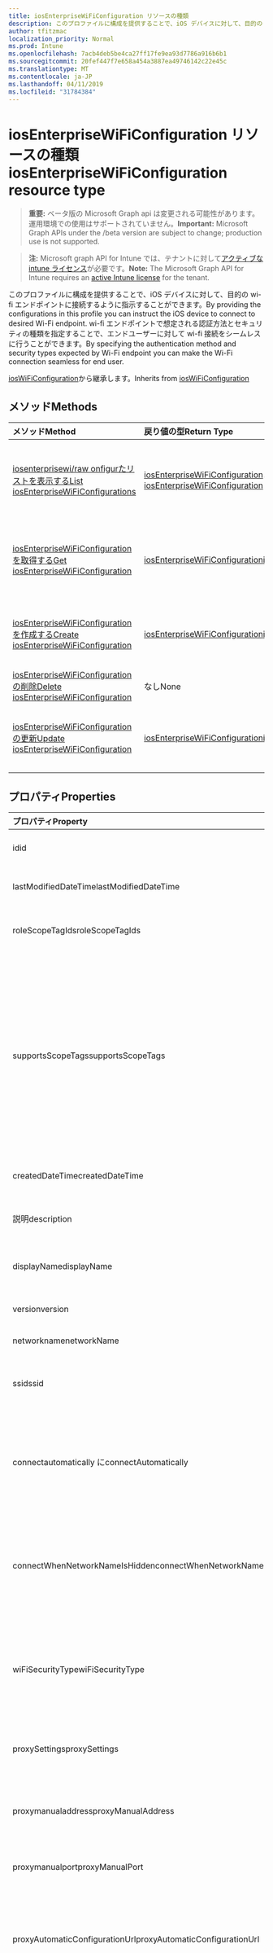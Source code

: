 ```yaml
---
title: iosEnterpriseWiFiConfiguration リソースの種類
description: このプロファイルに構成を提供することで、iOS デバイスに対して、目的の wi-fi エンドポイントに接続するように指示することができます。 wi-fi エンドポイントで想定される認証方法とセキュリティの種類を指定することで、エンドユーザーに対して wi-fi 接続をシームレスに行うことができます。
author: tfitzmac
localization_priority: Normal
ms.prod: Intune
ms.openlocfilehash: 7acb4deb5be4ca27ff17fe9ea93d7786a916b6b1
ms.sourcegitcommit: 20fef447f7e658a454a3887ea49746142c22e45c
ms.translationtype: MT
ms.contentlocale: ja-JP
ms.lasthandoff: 04/11/2019
ms.locfileid: "31784384"
---
```

# <a name="iosenterprisewificonfiguration-resource-type"></a><span data-ttu-id="5b55d-104">iosEnterpriseWiFiConfiguration リソースの種類</span><span class="sxs-lookup"><span data-stu-id="5b55d-104">iosEnterpriseWiFiConfiguration resource type</span></span>

> <span data-ttu-id="5b55d-105">**重要:** ベータ版の Microsoft Graph api は変更される可能性があります。運用環境での使用はサポートされていません。</span><span class="sxs-lookup"><span data-stu-id="5b55d-105">**Important:** Microsoft Graph APIs under the /beta version are subject to change; production use is not supported.</span></span>

> <span data-ttu-id="5b55d-106">**注:** Microsoft graph API for Intune では、テナントに対して[アクティブな intune ライセンス](https://go.microsoft.com/fwlink/?linkid=839381)が必要です。</span><span class="sxs-lookup"><span data-stu-id="5b55d-106">**Note:** The Microsoft Graph API for Intune requires an [active Intune license](https://go.microsoft.com/fwlink/?linkid=839381) for the tenant.</span></span>

<span data-ttu-id="5b55d-107">このプロファイルに構成を提供することで、iOS デバイスに対して、目的の wi-fi エンドポイントに接続するように指示することができます。</span><span class="sxs-lookup"><span data-stu-id="5b55d-107">By providing the configurations in this profile you can instruct the iOS device to connect to desired Wi-Fi endpoint.</span></span> <span data-ttu-id="5b55d-108">wi-fi エンドポイントで想定される認証方法とセキュリティの種類を指定することで、エンドユーザーに対して wi-fi 接続をシームレスに行うことができます。</span><span class="sxs-lookup"><span data-stu-id="5b55d-108">By specifying the authentication method and security types expected by Wi-Fi endpoint you can make the Wi-Fi connection seamless for end user.</span></span>


<span data-ttu-id="5b55d-109">[iosWiFiConfiguration](../resources/intune-deviceconfig-ioswificonfiguration.md)から継承します。</span><span class="sxs-lookup"><span data-stu-id="5b55d-109">Inherits from [iosWiFiConfiguration](../resources/intune-deviceconfig-ioswificonfiguration.md)</span></span>

## <a name="methods"></a><span data-ttu-id="5b55d-110">メソッド</span><span class="sxs-lookup"><span data-stu-id="5b55d-110">Methods</span></span>
|<span data-ttu-id="5b55d-111">メソッド</span><span class="sxs-lookup"><span data-stu-id="5b55d-111">Method</span></span>|<span data-ttu-id="5b55d-112">戻り値の型</span><span class="sxs-lookup"><span data-stu-id="5b55d-112">Return Type</span></span>|<span data-ttu-id="5b55d-113">説明</span><span class="sxs-lookup"><span data-stu-id="5b55d-113">Description</span></span>|
|:---|:---|:---|
|[<span data-ttu-id="5b55d-114">iosenterprisewi/raw onfigurたリストを表示する</span><span class="sxs-lookup"><span data-stu-id="5b55d-114">List iosEnterpriseWiFiConfigurations</span></span>](../api/intune-deviceconfig-iosenterprisewificonfiguration-list.md)|<span data-ttu-id="5b55d-115">[iosEnterpriseWiFiConfiguration](../resources/intune-deviceconfig-iosenterprisewificonfiguration.md)コレクション</span><span class="sxs-lookup"><span data-stu-id="5b55d-115">[iosEnterpriseWiFiConfiguration](../resources/intune-deviceconfig-iosenterprisewificonfiguration.md) collection</span></span>|<span data-ttu-id="5b55d-116">[iosEnterpriseWiFiConfiguration](../resources/intune-deviceconfig-iosenterprisewificonfiguration.md)オブジェクトのプロパティとリレーションシップをリストします。</span><span class="sxs-lookup"><span data-stu-id="5b55d-116">List properties and relationships of the [iosEnterpriseWiFiConfiguration](../resources/intune-deviceconfig-iosenterprisewificonfiguration.md) objects.</span></span>|
|[<span data-ttu-id="5b55d-117">iosEnterpriseWiFiConfiguration を取得する</span><span class="sxs-lookup"><span data-stu-id="5b55d-117">Get iosEnterpriseWiFiConfiguration</span></span>](../api/intune-deviceconfig-iosenterprisewificonfiguration-get.md)|[<span data-ttu-id="5b55d-118">iosEnterpriseWiFiConfiguration</span><span class="sxs-lookup"><span data-stu-id="5b55d-118">iosEnterpriseWiFiConfiguration</span></span>](../resources/intune-deviceconfig-iosenterprisewificonfiguration.md)|<span data-ttu-id="5b55d-119">[iosEnterpriseWiFiConfiguration](../resources/intune-deviceconfig-iosenterprisewificonfiguration.md)オブジェクトのプロパティとリレーションシップを読み取ります。</span><span class="sxs-lookup"><span data-stu-id="5b55d-119">Read properties and relationships of the [iosEnterpriseWiFiConfiguration](../resources/intune-deviceconfig-iosenterprisewificonfiguration.md) object.</span></span>|
|[<span data-ttu-id="5b55d-120">iosEnterpriseWiFiConfiguration を作成する</span><span class="sxs-lookup"><span data-stu-id="5b55d-120">Create iosEnterpriseWiFiConfiguration</span></span>](../api/intune-deviceconfig-iosenterprisewificonfiguration-create.md)|[<span data-ttu-id="5b55d-121">iosEnterpriseWiFiConfiguration</span><span class="sxs-lookup"><span data-stu-id="5b55d-121">iosEnterpriseWiFiConfiguration</span></span>](../resources/intune-deviceconfig-iosenterprisewificonfiguration.md)|<span data-ttu-id="5b55d-122">新しい[iosEnterpriseWiFiConfiguration](../resources/intune-deviceconfig-iosenterprisewificonfiguration.md)オブジェクトを作成します。</span><span class="sxs-lookup"><span data-stu-id="5b55d-122">Create a new [iosEnterpriseWiFiConfiguration](../resources/intune-deviceconfig-iosenterprisewificonfiguration.md) object.</span></span>|
|[<span data-ttu-id="5b55d-123">iosEnterpriseWiFiConfiguration の削除</span><span class="sxs-lookup"><span data-stu-id="5b55d-123">Delete iosEnterpriseWiFiConfiguration</span></span>](../api/intune-deviceconfig-iosenterprisewificonfiguration-delete.md)|<span data-ttu-id="5b55d-124">なし</span><span class="sxs-lookup"><span data-stu-id="5b55d-124">None</span></span>|<span data-ttu-id="5b55d-125">[iosEnterpriseWiFiConfiguration](../resources/intune-deviceconfig-iosenterprisewificonfiguration.md)を削除します。</span><span class="sxs-lookup"><span data-stu-id="5b55d-125">Deletes a [iosEnterpriseWiFiConfiguration](../resources/intune-deviceconfig-iosenterprisewificonfiguration.md).</span></span>|
|[<span data-ttu-id="5b55d-126">iosEnterpriseWiFiConfiguration の更新</span><span class="sxs-lookup"><span data-stu-id="5b55d-126">Update iosEnterpriseWiFiConfiguration</span></span>](../api/intune-deviceconfig-iosenterprisewificonfiguration-update.md)|[<span data-ttu-id="5b55d-127">iosEnterpriseWiFiConfiguration</span><span class="sxs-lookup"><span data-stu-id="5b55d-127">iosEnterpriseWiFiConfiguration</span></span>](../resources/intune-deviceconfig-iosenterprisewificonfiguration.md)|<span data-ttu-id="5b55d-128">[iosEnterpriseWiFiConfiguration](../resources/intune-deviceconfig-iosenterprisewificonfiguration.md)オブジェクトのプロパティを更新します。</span><span class="sxs-lookup"><span data-stu-id="5b55d-128">Update the properties of a [iosEnterpriseWiFiConfiguration](../resources/intune-deviceconfig-iosenterprisewificonfiguration.md) object.</span></span>|

## <a name="properties"></a><span data-ttu-id="5b55d-129">プロパティ</span><span class="sxs-lookup"><span data-stu-id="5b55d-129">Properties</span></span>
|<span data-ttu-id="5b55d-130">プロパティ</span><span class="sxs-lookup"><span data-stu-id="5b55d-130">Property</span></span>|<span data-ttu-id="5b55d-131">型</span><span class="sxs-lookup"><span data-stu-id="5b55d-131">Type</span></span>|<span data-ttu-id="5b55d-132">説明</span><span class="sxs-lookup"><span data-stu-id="5b55d-132">Description</span></span>|
|:---|:---|:---|
|<span data-ttu-id="5b55d-133">id</span><span class="sxs-lookup"><span data-stu-id="5b55d-133">id</span></span>|<span data-ttu-id="5b55d-134">文字列型 (String)</span><span class="sxs-lookup"><span data-stu-id="5b55d-134">String</span></span>|<span data-ttu-id="5b55d-135">エンティティのキー。</span><span class="sxs-lookup"><span data-stu-id="5b55d-135">Key of the entity.</span></span> <span data-ttu-id="5b55d-136">[deviceConfiguration](../resources/intune-deviceconfig-deviceconfiguration.md) から継承します</span><span class="sxs-lookup"><span data-stu-id="5b55d-136">Inherited from [deviceConfiguration](../resources/intune-deviceconfig-deviceconfiguration.md)</span></span>|
|<span data-ttu-id="5b55d-137">lastModifiedDateTime</span><span class="sxs-lookup"><span data-stu-id="5b55d-137">lastModifiedDateTime</span></span>|<span data-ttu-id="5b55d-138">DateTimeOffset</span><span class="sxs-lookup"><span data-stu-id="5b55d-138">DateTimeOffset</span></span>|<span data-ttu-id="5b55d-139">オブジェクトの最終更新の DateTime。</span><span class="sxs-lookup"><span data-stu-id="5b55d-139">DateTime the object was last modified.</span></span> <span data-ttu-id="5b55d-140">[deviceConfiguration](../resources/intune-deviceconfig-deviceconfiguration.md) から継承します</span><span class="sxs-lookup"><span data-stu-id="5b55d-140">Inherited from [deviceConfiguration](../resources/intune-deviceconfig-deviceconfiguration.md)</span></span>|
|<span data-ttu-id="5b55d-141">roleScopeTagIds</span><span class="sxs-lookup"><span data-stu-id="5b55d-141">roleScopeTagIds</span></span>|<span data-ttu-id="5b55d-142">String コレクション</span><span class="sxs-lookup"><span data-stu-id="5b55d-142">String collection</span></span>|<span data-ttu-id="5b55d-143">このエンティティインスタンスの範囲タグのリスト。</span><span class="sxs-lookup"><span data-stu-id="5b55d-143">List of Scope Tags for this Entity instance.</span></span> <span data-ttu-id="5b55d-144">[deviceConfiguration](../resources/intune-deviceconfig-deviceconfiguration.md) から継承します</span><span class="sxs-lookup"><span data-stu-id="5b55d-144">Inherited from [deviceConfiguration](../resources/intune-deviceconfig-deviceconfiguration.md)</span></span>|
|<span data-ttu-id="5b55d-145">supportsScopeTags</span><span class="sxs-lookup"><span data-stu-id="5b55d-145">supportsScopeTags</span></span>|<span data-ttu-id="5b55d-146">Boolean</span><span class="sxs-lookup"><span data-stu-id="5b55d-146">Boolean</span></span>|<span data-ttu-id="5b55d-147">基になるデバイス構成がスコープタグの割り当てをサポートしているかどうかを示します。</span><span class="sxs-lookup"><span data-stu-id="5b55d-147">Indicates whether or not the underlying Device Configuration supports the assignment of scope tags.</span></span> <span data-ttu-id="5b55d-148">この値が false である場合、ScopeTags プロパティへの割り当ては許可されません。エンティティは、スコープを持つユーザーには表示されません。</span><span class="sxs-lookup"><span data-stu-id="5b55d-148">Assigning to the ScopeTags property is not allowed when this value is false and entities will not be visible to scoped users.</span></span> <span data-ttu-id="5b55d-149">これは Silverlight で作成された従来のポリシーに対して実行され、Azure ポータルでポリシーを削除して再作成することによって解決できます。</span><span class="sxs-lookup"><span data-stu-id="5b55d-149">This occurs for Legacy policies created in Silverlight and can be resolved by deleting and recreating the policy in the Azure Portal.</span></span> <span data-ttu-id="5b55d-150">このプロパティに値を設定するには、 SetExtrusionDirection メソッドを適用します。</span><span class="sxs-lookup"><span data-stu-id="5b55d-150">This property is read-only.</span></span> <span data-ttu-id="5b55d-151">[deviceConfiguration](../resources/intune-deviceconfig-deviceconfiguration.md) から継承します</span><span class="sxs-lookup"><span data-stu-id="5b55d-151">Inherited from [deviceConfiguration](../resources/intune-deviceconfig-deviceconfiguration.md)</span></span>|
|<span data-ttu-id="5b55d-152">createdDateTime</span><span class="sxs-lookup"><span data-stu-id="5b55d-152">createdDateTime</span></span>|<span data-ttu-id="5b55d-153">DateTimeOffset</span><span class="sxs-lookup"><span data-stu-id="5b55d-153">DateTimeOffset</span></span>|<span data-ttu-id="5b55d-154">オブジェクトが作成された DateTime。</span><span class="sxs-lookup"><span data-stu-id="5b55d-154">DateTime the object was created.</span></span> <span data-ttu-id="5b55d-155">[deviceConfiguration](../resources/intune-deviceconfig-deviceconfiguration.md) から継承します</span><span class="sxs-lookup"><span data-stu-id="5b55d-155">Inherited from [deviceConfiguration](../resources/intune-deviceconfig-deviceconfiguration.md)</span></span>|
|<span data-ttu-id="5b55d-156">説明</span><span class="sxs-lookup"><span data-stu-id="5b55d-156">description</span></span>|<span data-ttu-id="5b55d-157">String</span><span class="sxs-lookup"><span data-stu-id="5b55d-157">String</span></span>|<span data-ttu-id="5b55d-158">管理者が指定した、デバイス構成についての説明。</span><span class="sxs-lookup"><span data-stu-id="5b55d-158">Admin provided description of the Device Configuration.</span></span> <span data-ttu-id="5b55d-159">[deviceConfiguration](../resources/intune-deviceconfig-deviceconfiguration.md) から継承します</span><span class="sxs-lookup"><span data-stu-id="5b55d-159">Inherited from [deviceConfiguration](../resources/intune-deviceconfig-deviceconfiguration.md)</span></span>|
|<span data-ttu-id="5b55d-160">displayName</span><span class="sxs-lookup"><span data-stu-id="5b55d-160">displayName</span></span>|<span data-ttu-id="5b55d-161">String</span><span class="sxs-lookup"><span data-stu-id="5b55d-161">String</span></span>|<span data-ttu-id="5b55d-162">管理者が指定した、デバイス構成の名前。</span><span class="sxs-lookup"><span data-stu-id="5b55d-162">Admin provided name of the device configuration.</span></span> <span data-ttu-id="5b55d-163">[deviceConfiguration](../resources/intune-deviceconfig-deviceconfiguration.md) から継承します</span><span class="sxs-lookup"><span data-stu-id="5b55d-163">Inherited from [deviceConfiguration](../resources/intune-deviceconfig-deviceconfiguration.md)</span></span>|
|<span data-ttu-id="5b55d-164">version</span><span class="sxs-lookup"><span data-stu-id="5b55d-164">version</span></span>|<span data-ttu-id="5b55d-165">Int32</span><span class="sxs-lookup"><span data-stu-id="5b55d-165">Int32</span></span>|<span data-ttu-id="5b55d-166">デバイス構成のバージョン。</span><span class="sxs-lookup"><span data-stu-id="5b55d-166">Version of the device configuration.</span></span> <span data-ttu-id="5b55d-167">[deviceConfiguration](../resources/intune-deviceconfig-deviceconfiguration.md) から継承します</span><span class="sxs-lookup"><span data-stu-id="5b55d-167">Inherited from [deviceConfiguration](../resources/intune-deviceconfig-deviceconfiguration.md)</span></span>|
|<span data-ttu-id="5b55d-168">networkname</span><span class="sxs-lookup"><span data-stu-id="5b55d-168">networkName</span></span>|<span data-ttu-id="5b55d-169">文字列</span><span class="sxs-lookup"><span data-stu-id="5b55d-169">String</span></span>|<span data-ttu-id="5b55d-170">[iosWiFiConfiguration](../resources/intune-deviceconfig-ioswificonfiguration.md)から継承されたネットワーク名</span><span class="sxs-lookup"><span data-stu-id="5b55d-170">Network Name Inherited from [iosWiFiConfiguration](../resources/intune-deviceconfig-ioswificonfiguration.md)</span></span>|
|<span data-ttu-id="5b55d-171">ssid</span><span class="sxs-lookup"><span data-stu-id="5b55d-171">ssid</span></span>|<span data-ttu-id="5b55d-172">文字列</span><span class="sxs-lookup"><span data-stu-id="5b55d-172">String</span></span>|<span data-ttu-id="5b55d-173">これは、すべてのデバイスにブロードキャストされている wi-fi ネットワークの名前です。</span><span class="sxs-lookup"><span data-stu-id="5b55d-173">This is the name of the Wi-Fi network that is broadcast to all devices.</span></span> <span data-ttu-id="5b55d-174">[iosWiFiConfiguration](../resources/intune-deviceconfig-ioswificonfiguration.md)から継承します。</span><span class="sxs-lookup"><span data-stu-id="5b55d-174">Inherited from [iosWiFiConfiguration](../resources/intune-deviceconfig-ioswificonfiguration.md)</span></span>|
|<span data-ttu-id="5b55d-175">connectautomatically に</span><span class="sxs-lookup"><span data-stu-id="5b55d-175">connectAutomatically</span></span>|<span data-ttu-id="5b55d-176">Boolean</span><span class="sxs-lookup"><span data-stu-id="5b55d-176">Boolean</span></span>|<span data-ttu-id="5b55d-177">このネットワークが範囲内にあるときに自動的に接続します。</span><span class="sxs-lookup"><span data-stu-id="5b55d-177">Connect automatically when this network is in range.</span></span> <span data-ttu-id="5b55d-178">この値を true に設定すると、ユーザープロンプトがスキップされ、デバイスが wi-fi ネットワークに自動的に接続されます。</span><span class="sxs-lookup"><span data-stu-id="5b55d-178">Setting this to true will skip the user prompt and automatically connect the device to Wi-Fi network.</span></span> <span data-ttu-id="5b55d-179">[iosWiFiConfiguration](../resources/intune-deviceconfig-ioswificonfiguration.md)から継承します。</span><span class="sxs-lookup"><span data-stu-id="5b55d-179">Inherited from [iosWiFiConfiguration](../resources/intune-deviceconfig-ioswificonfiguration.md)</span></span>|
|<span data-ttu-id="5b55d-180">connectWhenNetworkNameIsHidden</span><span class="sxs-lookup"><span data-stu-id="5b55d-180">connectWhenNetworkNameIsHidden</span></span>|<span data-ttu-id="5b55d-181">Boolean</span><span class="sxs-lookup"><span data-stu-id="5b55d-181">Boolean</span></span>|<span data-ttu-id="5b55d-182">ネットワークが名前 (SSID) をブロードキャストしていない場合に接続します。</span><span class="sxs-lookup"><span data-stu-id="5b55d-182">Connect when the network is not broadcasting its name (SSID).</span></span> <span data-ttu-id="5b55d-183">このプロファイルが true に設定されている場合、デバイスは、その SSID をすべてのデバイスにブロードキャストしないネットワークに強制的に接続します。</span><span class="sxs-lookup"><span data-stu-id="5b55d-183">When set to true, this profile forces the device to connect to a network that doesn't broadcast its SSID to all devices.</span></span> <span data-ttu-id="5b55d-184">[iosWiFiConfiguration](../resources/intune-deviceconfig-ioswificonfiguration.md)から継承します。</span><span class="sxs-lookup"><span data-stu-id="5b55d-184">Inherited from [iosWiFiConfiguration](../resources/intune-deviceconfig-ioswificonfiguration.md)</span></span>|
|<span data-ttu-id="5b55d-185">wiFiSecurityType</span><span class="sxs-lookup"><span data-stu-id="5b55d-185">wiFiSecurityType</span></span>|[<span data-ttu-id="5b55d-186">wiFiSecurityType</span><span class="sxs-lookup"><span data-stu-id="5b55d-186">wiFiSecurityType</span></span>](../resources/intune-deviceconfig-wifisecuritytype.md)|<span data-ttu-id="5b55d-187">wi-fi エンドポイントで EAP ベースのセキュリティの種類を使用するかどうかを示します。</span><span class="sxs-lookup"><span data-stu-id="5b55d-187">Indicates whether Wi-Fi endpoint uses an EAP based security type.</span></span> <span data-ttu-id="5b55d-188">[iosWiFiConfiguration](../resources/intune-deviceconfig-ioswificonfiguration.md)から継承されます。</span><span class="sxs-lookup"><span data-stu-id="5b55d-188">Inherited from [iosWiFiConfiguration](../resources/intune-deviceconfig-ioswificonfiguration.md).</span></span> <span data-ttu-id="5b55d-189">可能な値は `open`、`wpaPersonal`、`wpaEnterprise`、`wep`、`wpa2Personal`、`wpa2Enterprise` です。</span><span class="sxs-lookup"><span data-stu-id="5b55d-189">Possible values are: `open`, `wpaPersonal`, `wpaEnterprise`, `wep`, `wpa2Personal`, `wpa2Enterprise`.</span></span>|
|<span data-ttu-id="5b55d-190">proxySettings</span><span class="sxs-lookup"><span data-stu-id="5b55d-190">proxySettings</span></span>|[<span data-ttu-id="5b55d-191">wiFiProxySetting</span><span class="sxs-lookup"><span data-stu-id="5b55d-191">wiFiProxySetting</span></span>](../resources/intune-deviceconfig-wifiproxysetting.md)|<span data-ttu-id="5b55d-192">[iosWiFiConfiguration](../resources/intune-deviceconfig-ioswificonfiguration.md)から継承されたこの wi-fi 接続のプロキシの種類。</span><span class="sxs-lookup"><span data-stu-id="5b55d-192">Proxy Type for this Wi-Fi connection Inherited from [iosWiFiConfiguration](../resources/intune-deviceconfig-ioswificonfiguration.md).</span></span> <span data-ttu-id="5b55d-193">使用可能な値は、`none`、`manual`、`automatic` です。</span><span class="sxs-lookup"><span data-stu-id="5b55d-193">Possible values are: `none`, `manual`, `automatic`.</span></span>|
|<span data-ttu-id="5b55d-194">proxymanualaddress</span><span class="sxs-lookup"><span data-stu-id="5b55d-194">proxyManualAddress</span></span>|<span data-ttu-id="5b55d-195">文字列</span><span class="sxs-lookup"><span data-stu-id="5b55d-195">String</span></span>|<span data-ttu-id="5b55d-196">手動構成が選択されている場合のプロキシサーバーの IP アドレスまたは DNS ホスト名。</span><span class="sxs-lookup"><span data-stu-id="5b55d-196">IP Address or DNS hostname of the proxy server when manual configuration is selected.</span></span> <span data-ttu-id="5b55d-197">[iosWiFiConfiguration](../resources/intune-deviceconfig-ioswificonfiguration.md)から継承します。</span><span class="sxs-lookup"><span data-stu-id="5b55d-197">Inherited from [iosWiFiConfiguration](../resources/intune-deviceconfig-ioswificonfiguration.md)</span></span>|
|<span data-ttu-id="5b55d-198">proxymanualport</span><span class="sxs-lookup"><span data-stu-id="5b55d-198">proxyManualPort</span></span>|<span data-ttu-id="5b55d-199">Int32</span><span class="sxs-lookup"><span data-stu-id="5b55d-199">Int32</span></span>|<span data-ttu-id="5b55d-200">手動構成が選択されている場合のプロキシサーバーのポート。</span><span class="sxs-lookup"><span data-stu-id="5b55d-200">Port of the proxy server when manual configuration is selected.</span></span> <span data-ttu-id="5b55d-201">[iosWiFiConfiguration](../resources/intune-deviceconfig-ioswificonfiguration.md)から継承します。</span><span class="sxs-lookup"><span data-stu-id="5b55d-201">Inherited from [iosWiFiConfiguration](../resources/intune-deviceconfig-ioswificonfiguration.md)</span></span>|
|<span data-ttu-id="5b55d-202">proxyAutomaticConfigurationUrl</span><span class="sxs-lookup"><span data-stu-id="5b55d-202">proxyAutomaticConfigurationUrl</span></span>|<span data-ttu-id="5b55d-203">文字列</span><span class="sxs-lookup"><span data-stu-id="5b55d-203">String</span></span>|<span data-ttu-id="5b55d-204">自動構成が選択されている場合のプロキシサーバーの自動構成スクリプトの URL。</span><span class="sxs-lookup"><span data-stu-id="5b55d-204">URL of the proxy server automatic configuration script when automatic configuration is selected.</span></span> <span data-ttu-id="5b55d-205">この URL は、通常、PAC (プロキシ自動構成) ファイルの場所です。</span><span class="sxs-lookup"><span data-stu-id="5b55d-205">This URL is typically the location of PAC (Proxy Auto Configuration) file.</span></span> <span data-ttu-id="5b55d-206">[iosWiFiConfiguration](../resources/intune-deviceconfig-ioswificonfiguration.md)から継承します。</span><span class="sxs-lookup"><span data-stu-id="5b55d-206">Inherited from [iosWiFiConfiguration](../resources/intune-deviceconfig-ioswificonfiguration.md)</span></span>|
|<span data-ttu-id="5b55d-207">preSharedKey</span><span class="sxs-lookup"><span data-stu-id="5b55d-207">preSharedKey</span></span>|<span data-ttu-id="5b55d-208">文字列</span><span class="sxs-lookup"><span data-stu-id="5b55d-208">String</span></span>|<span data-ttu-id="5b55d-209">これは、WPA 個人用 wi-fi ネットワークの事前共有キーです。</span><span class="sxs-lookup"><span data-stu-id="5b55d-209">This is the pre-shared key for WPA Personal Wi-Fi network.</span></span> <span data-ttu-id="5b55d-210">[iosWiFiConfiguration](../resources/intune-deviceconfig-ioswificonfiguration.md)から継承します。</span><span class="sxs-lookup"><span data-stu-id="5b55d-210">Inherited from [iosWiFiConfiguration](../resources/intune-deviceconfig-ioswificonfiguration.md)</span></span>|
|<span data-ttu-id="5b55d-211">eaptype</span><span class="sxs-lookup"><span data-stu-id="5b55d-211">eapType</span></span>|[<span data-ttu-id="5b55d-212">eaptype</span><span class="sxs-lookup"><span data-stu-id="5b55d-212">eapType</span></span>](../resources/intune-deviceconfig-eaptype.md)|<span data-ttu-id="5b55d-213">拡張認証プロトコル (EAP)。</span><span class="sxs-lookup"><span data-stu-id="5b55d-213">Extensible Authentication Protocol (EAP).</span></span> <span data-ttu-id="5b55d-214">wi-fi エンドポイント (ルーター) に設定されている EAP プロトコルの種類を示します。</span><span class="sxs-lookup"><span data-stu-id="5b55d-214">Indicates the type of EAP protocol set on the the Wi-Fi endpoint (router).</span></span> <span data-ttu-id="5b55d-215">可能な値は `eapTls`、`leap`、`eapSim`、`eapTtls`、`peap`、`eapFast` です。</span><span class="sxs-lookup"><span data-stu-id="5b55d-215">Possible values are: `eapTls`, `leap`, `eapSim`, `eapTtls`, `peap`, `eapFast`.</span></span>|
|<span data-ttu-id="5b55d-216">eapfastconfiguration</span><span class="sxs-lookup"><span data-stu-id="5b55d-216">eapFastConfiguration</span></span>|[<span data-ttu-id="5b55d-217">eapfastconfiguration</span><span class="sxs-lookup"><span data-stu-id="5b55d-217">eapFastConfiguration</span></span>](../resources/intune-deviceconfig-eapfastconfiguration.md)|<span data-ttu-id="5b55d-218">eap-fast が選択した eap の種類の場合、eap-fast 構成オプション。</span><span class="sxs-lookup"><span data-stu-id="5b55d-218">EAP-FAST Configuration Option when EAP-FAST is the selected EAP Type.</span></span> <span data-ttu-id="5b55d-219">可能な値は、`noProtectedAccessCredential`、`useProtectedAccessCredential`、`useProtectedAccessCredentialAndProvision`、`useProtectedAccessCredentialAndProvisionAnonymously` です。</span><span class="sxs-lookup"><span data-stu-id="5b55d-219">Possible values are: `noProtectedAccessCredential`, `useProtectedAccessCredential`, `useProtectedAccessCredentialAndProvision`, `useProtectedAccessCredentialAndProvisionAnonymously`.</span></span>|
|<span data-ttu-id="5b55d-220">trustedserverの形式</span><span class="sxs-lookup"><span data-stu-id="5b55d-220">trustedServerCertificateNames</span></span>|<span data-ttu-id="5b55d-221">String コレクション</span><span class="sxs-lookup"><span data-stu-id="5b55d-221">String collection</span></span>|<span data-ttu-id="5b55d-222">eap の種類が eap-tls/TTLS/ファストまたは PEAP に構成されている場合の、信頼されたサーバー証明書の名前。</span><span class="sxs-lookup"><span data-stu-id="5b55d-222">Trusted server certificate names when EAP Type is configured to EAP-TLS/TTLS/FAST or PEAP.</span></span> <span data-ttu-id="5b55d-223">これは、信頼できる証明機関 (CA) によって発行された証明書で使用される一般的な名前です。</span><span class="sxs-lookup"><span data-stu-id="5b55d-223">This is the common name used in the certificates issued by your trusted certificate authority (CA).</span></span> <span data-ttu-id="5b55d-224">この情報を指定すると、エンドユーザーがこの wi-fi ネットワークに接続したときに、エンドユーザーのデバイスに表示される [動的信頼] ダイアログをバイパスすることができます。</span><span class="sxs-lookup"><span data-stu-id="5b55d-224">If you provide this information, you can bypass the dynamic trust dialog that is displayed on end users' devices when they connect to this Wi-Fi network.</span></span>|
|<span data-ttu-id="5b55d-225">authenticationMethod</span><span class="sxs-lookup"><span data-stu-id="5b55d-225">authenticationMethod</span></span>|[<span data-ttu-id="5b55d-226">wiFiAuthenticationMethod</span><span class="sxs-lookup"><span data-stu-id="5b55d-226">wiFiAuthenticationMethod</span></span>](../resources/intune-deviceconfig-wifiauthenticationmethod.md)|<span data-ttu-id="5b55d-227">eap の種類が PEAP または eap-tls に構成されている場合の認証方法。</span><span class="sxs-lookup"><span data-stu-id="5b55d-227">Authentication Method when EAP Type is configured to PEAP or EAP-TTLS.</span></span> <span data-ttu-id="5b55d-228">可能な値は、`certificate`、`usernameAndPassword` です。</span><span class="sxs-lookup"><span data-stu-id="5b55d-228">Possible values are: `certificate`, `usernameAndPassword`.</span></span>|
|<span data-ttu-id="5b55d-229">innerAuthenticationProtocolForEapTtls</span><span class="sxs-lookup"><span data-stu-id="5b55d-229">innerAuthenticationProtocolForEapTtls</span></span>|[<span data-ttu-id="5b55d-230">none apauthenticationmethod_ apttlstype</span><span class="sxs-lookup"><span data-stu-id="5b55d-230">nonEapAuthenticationMethodForEapTtlsType</span></span>](../resources/intune-deviceconfig-noneapauthenticationmethodforeapttlstype.md)|<span data-ttu-id="5b55d-231">eap の種類が eap-tls で、Authenticationmethod がユーザー名とパスワードの場合に認証を行うための非 EAP メソッド。</span><span class="sxs-lookup"><span data-stu-id="5b55d-231">Non-EAP Method for Authentication when EAP Type is EAP-TTLS and Authenticationmethod is Username and Password.</span></span> <span data-ttu-id="5b55d-232">可能な値は、`unencryptedPassword`、`challengeHandshakeAuthenticationProtocol`、`microsoftChap`、`microsoftChapVersionTwo` です。</span><span class="sxs-lookup"><span data-stu-id="5b55d-232">Possible values are: `unencryptedPassword`, `challengeHandshakeAuthenticationProtocol`, `microsoftChap`, `microsoftChapVersionTwo`.</span></span>|
|<span data-ttu-id="5b55d-233">outerIdentityPrivacyTemporaryValue</span><span class="sxs-lookup"><span data-stu-id="5b55d-233">outerIdentityPrivacyTemporaryValue</span></span>|<span data-ttu-id="5b55d-234">文字列</span><span class="sxs-lookup"><span data-stu-id="5b55d-234">String</span></span>|<span data-ttu-id="5b55d-235">eap の種類が eap-tls、eap-fast、または PEAP に構成されている場合は、id プライバシー (外部 id) を有効にします。</span><span class="sxs-lookup"><span data-stu-id="5b55d-235">Enable identity privacy (Outer Identity) when EAP Type is configured to EAP - TTLS, EAP - FAST or PEAP.</span></span> <span data-ttu-id="5b55d-236">このプロパティは、入力したテキストでユーザー名をマスクします。</span><span class="sxs-lookup"><span data-stu-id="5b55d-236">This property masks usernames with the text you enter.</span></span> <span data-ttu-id="5b55d-237">たとえば、' anonymous ' を使用すると、この wi-fi 接続で実際のユーザー名を使用して認証する各ユーザーは、' anonymous ' と表示されます。</span><span class="sxs-lookup"><span data-stu-id="5b55d-237">For example, if you use 'anonymous', each user that authenticates with this Wi-Fi connection using their real username is displayed as 'anonymous'.</span></span>|

## <a name="relationships"></a><span data-ttu-id="5b55d-238">リレーションシップ</span><span class="sxs-lookup"><span data-stu-id="5b55d-238">Relationships</span></span>
|<span data-ttu-id="5b55d-239">リレーションシップ</span><span class="sxs-lookup"><span data-stu-id="5b55d-239">Relationship</span></span>|<span data-ttu-id="5b55d-240">型</span><span class="sxs-lookup"><span data-stu-id="5b55d-240">Type</span></span>|<span data-ttu-id="5b55d-241">説明</span><span class="sxs-lookup"><span data-stu-id="5b55d-241">Description</span></span>|
|:---|:---|:---|
|<span data-ttu-id="5b55d-242">groupAssignments</span><span class="sxs-lookup"><span data-stu-id="5b55d-242">groupAssignments</span></span>|<span data-ttu-id="5b55d-243">[deviceConfigurationGroupAssignment](../resources/intune-deviceconfig-deviceconfigurationgroupassignment.md)コレクション</span><span class="sxs-lookup"><span data-stu-id="5b55d-243">[deviceConfigurationGroupAssignment](../resources/intune-deviceconfig-deviceconfigurationgroupassignment.md) collection</span></span>|<span data-ttu-id="5b55d-244">デバイスの構成プロファイルのグループ割り当てのリストです。</span><span class="sxs-lookup"><span data-stu-id="5b55d-244">The list of group assignments for the device configuration profile.</span></span> <span data-ttu-id="5b55d-245">[deviceConfiguration](../resources/intune-deviceconfig-deviceconfiguration.md) から継承します</span><span class="sxs-lookup"><span data-stu-id="5b55d-245">Inherited from [deviceConfiguration](../resources/intune-deviceconfig-deviceconfiguration.md)</span></span>|
|<span data-ttu-id="5b55d-246">assignments</span><span class="sxs-lookup"><span data-stu-id="5b55d-246">assignments</span></span>|<span data-ttu-id="5b55d-247">[deviceConfigurationAssignment](../resources/intune-deviceconfig-deviceconfigurationassignment.md) コレクション</span><span class="sxs-lookup"><span data-stu-id="5b55d-247">[deviceConfigurationAssignment](../resources/intune-deviceconfig-deviceconfigurationassignment.md) collection</span></span>|<span data-ttu-id="5b55d-248">デバイスの構成プロファイルの割り当てのリスト。</span><span class="sxs-lookup"><span data-stu-id="5b55d-248">The list of assignments for the device configuration profile.</span></span> <span data-ttu-id="5b55d-249">[deviceConfiguration](../resources/intune-deviceconfig-deviceconfiguration.md) から継承します</span><span class="sxs-lookup"><span data-stu-id="5b55d-249">Inherited from [deviceConfiguration](../resources/intune-deviceconfig-deviceconfiguration.md)</span></span>|
|<span data-ttu-id="5b55d-250">deviceStatuses</span><span class="sxs-lookup"><span data-stu-id="5b55d-250">deviceStatuses</span></span>|<span data-ttu-id="5b55d-251">[deviceConfigurationDeviceStatus](../resources/intune-deviceconfig-deviceconfigurationdevicestatus.md) コレクション</span><span class="sxs-lookup"><span data-stu-id="5b55d-251">[deviceConfigurationDeviceStatus](../resources/intune-deviceconfig-deviceconfigurationdevicestatus.md) collection</span></span>|<span data-ttu-id="5b55d-252">デバイスごとのデバイス構成のインストール状況。</span><span class="sxs-lookup"><span data-stu-id="5b55d-252">Device configuration installation status by device.</span></span> <span data-ttu-id="5b55d-253">[deviceConfiguration](../resources/intune-deviceconfig-deviceconfiguration.md) から継承します</span><span class="sxs-lookup"><span data-stu-id="5b55d-253">Inherited from [deviceConfiguration](../resources/intune-deviceconfig-deviceconfiguration.md)</span></span>|
|<span data-ttu-id="5b55d-254">userStatuses</span><span class="sxs-lookup"><span data-stu-id="5b55d-254">userStatuses</span></span>|<span data-ttu-id="5b55d-255">[deviceConfigurationUserStatus](../resources/intune-deviceconfig-deviceconfigurationuserstatus.md) コレクション</span><span class="sxs-lookup"><span data-stu-id="5b55d-255">[deviceConfigurationUserStatus](../resources/intune-deviceconfig-deviceconfigurationuserstatus.md) collection</span></span>|<span data-ttu-id="5b55d-256">ユーザーごとのデバイス構成のインストール状態。</span><span class="sxs-lookup"><span data-stu-id="5b55d-256">Device configuration installation status by user.</span></span> <span data-ttu-id="5b55d-257">[deviceConfiguration](../resources/intune-deviceconfig-deviceconfiguration.md) から継承します</span><span class="sxs-lookup"><span data-stu-id="5b55d-257">Inherited from [deviceConfiguration](../resources/intune-deviceconfig-deviceconfiguration.md)</span></span>|
|<span data-ttu-id="5b55d-258">deviceStatusOverview</span><span class="sxs-lookup"><span data-stu-id="5b55d-258">deviceStatusOverview</span></span>|[<span data-ttu-id="5b55d-259">deviceConfigurationDeviceOverview</span><span class="sxs-lookup"><span data-stu-id="5b55d-259">deviceConfigurationDeviceOverview</span></span>](../resources/intune-deviceconfig-deviceconfigurationdeviceoverview.md)|<span data-ttu-id="5b55d-260">デバイス構成のデバイス状態の概要 ([deviceConfiguration](../resources/intune-deviceconfig-deviceconfiguration.md) から継承)</span><span class="sxs-lookup"><span data-stu-id="5b55d-260">Device Configuration devices status overview Inherited from [deviceConfiguration](../resources/intune-deviceconfig-deviceconfiguration.md)</span></span>|
|<span data-ttu-id="5b55d-261">userStatusOverview</span><span class="sxs-lookup"><span data-stu-id="5b55d-261">userStatusOverview</span></span>|[<span data-ttu-id="5b55d-262">deviceConfigurationUserOverview</span><span class="sxs-lookup"><span data-stu-id="5b55d-262">deviceConfigurationUserOverview</span></span>](../resources/intune-deviceconfig-deviceconfigurationuseroverview.md)|<span data-ttu-id="5b55d-263">デバイス構成のユーザー状態の概要 ([deviceConfiguration](../resources/intune-deviceconfig-deviceconfiguration.md) から継承)</span><span class="sxs-lookup"><span data-stu-id="5b55d-263">Device Configuration users status overview Inherited from [deviceConfiguration](../resources/intune-deviceconfig-deviceconfiguration.md)</span></span>|
|<span data-ttu-id="5b55d-264">deviceSettingStateSummaries</span><span class="sxs-lookup"><span data-stu-id="5b55d-264">deviceSettingStateSummaries</span></span>|<span data-ttu-id="5b55d-265">[settingStateDeviceSummary](../resources/intune-deviceconfig-settingstatedevicesummary.md) コレクション</span><span class="sxs-lookup"><span data-stu-id="5b55d-265">[settingStateDeviceSummary](../resources/intune-deviceconfig-settingstatedevicesummary.md) collection</span></span>|<span data-ttu-id="5b55d-266">デバイス構成設定状態のデバイスの要約 ([deviceConfiguration](../resources/intune-deviceconfig-deviceconfiguration.md) から継承)</span><span class="sxs-lookup"><span data-stu-id="5b55d-266">Device Configuration Setting State Device Summary Inherited from [deviceConfiguration](../resources/intune-deviceconfig-deviceconfiguration.md)</span></span>|
|<span data-ttu-id="5b55d-267">rootCertificatesForServerValidation</span><span class="sxs-lookup"><span data-stu-id="5b55d-267">rootCertificatesForServerValidation</span></span>|<span data-ttu-id="5b55d-268">[iosTrustedRootCertificate](../resources/intune-deviceconfig-iostrustedrootcertificate.md)コレクション</span><span class="sxs-lookup"><span data-stu-id="5b55d-268">[iosTrustedRootCertificate](../resources/intune-deviceconfig-iostrustedrootcertificate.md) collection</span></span>|<span data-ttu-id="5b55d-269">eap タイプが eap-tls/TTLS/ファストまたは PEAP に構成されている場合の、サーバー検証のための信頼されたルート証明書。</span><span class="sxs-lookup"><span data-stu-id="5b55d-269">Trusted Root Certificates for Server Validation when EAP Type is configured to EAP-TLS/TTLS/FAST or PEAP.</span></span> <span data-ttu-id="5b55d-270">この値を指定する場合は、信頼できるサーバーを指定する必要はありません。また、その逆も同様です。</span><span class="sxs-lookup"><span data-stu-id="5b55d-270">If you provide this value you do not need to provide trustedServerCertificateNames, and vice versa.</span></span>|
|<span data-ttu-id="5b55d-271">identity certificateforclientauthentication</span><span class="sxs-lookup"><span data-stu-id="5b55d-271">identityCertificateForClientAuthentication</span></span>|[<span data-ttu-id="5b55d-272">iosCertificateProfileBase</span><span class="sxs-lookup"><span data-stu-id="5b55d-272">iosCertificateProfileBase</span></span>](../resources/intune-deviceconfig-ioscertificateprofilebase.md)|<span data-ttu-id="5b55d-273">eap タイプが eap-tls、eap-tls (証明書認証を使用)、または PEAP (証明書認証付き) に構成されている場合の、クライアント認証用の id 証明書。</span><span class="sxs-lookup"><span data-stu-id="5b55d-273">Identity Certificate for client authentication when EAP Type is configured to EAP-TLS, EAP-TTLS (with Certificate Authentication), or PEAP (with Certificate Authentication).</span></span>|

## <a name="json-representation"></a><span data-ttu-id="5b55d-274">JSON 表記</span><span class="sxs-lookup"><span data-stu-id="5b55d-274">JSON Representation</span></span>
<span data-ttu-id="5b55d-275">以下は、リソースの JSON 表記です。</span><span class="sxs-lookup"><span data-stu-id="5b55d-275">Here is a JSON representation of the resource.</span></span>
<!-- {
  "blockType": "resource",
  "keyProperty": "id",
  "@odata.type": "microsoft.graph.iosEnterpriseWiFiConfiguration"
}
-->
``` json
{
  "@odata.type": "#microsoft.graph.iosEnterpriseWiFiConfiguration",
  "id": "String (identifier)",
  "lastModifiedDateTime": "String (timestamp)",
  "roleScopeTagIds": [
    "String"
  ],
  "supportsScopeTags": true,
  "createdDateTime": "String (timestamp)",
  "description": "String",
  "displayName": "String",
  "version": 1024,
  "networkName": "String",
  "ssid": "String",
  "connectAutomatically": true,
  "connectWhenNetworkNameIsHidden": true,
  "wiFiSecurityType": "String",
  "proxySettings": "String",
  "proxyManualAddress": "String",
  "proxyManualPort": 1024,
  "proxyAutomaticConfigurationUrl": "String",
  "preSharedKey": "String",
  "eapType": "String",
  "eapFastConfiguration": "String",
  "trustedServerCertificateNames": [
    "String"
  ],
  "authenticationMethod": "String",
  "innerAuthenticationProtocolForEapTtls": "String",
  "outerIdentityPrivacyTemporaryValue": "String"
}
```





